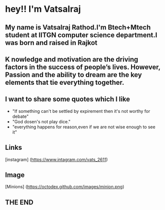 # hey!! I'm Vatsalraj

## My name is Vatsalraj Rathod.I'm Btech+Mtech student at IITGN computer science department.I was born and raised in Rajkot
## K nowledge and motivation are the driving factors in the success of people’s lives. However, Passion and the ability to dream are the key elements that tie everything together.
## I want to share some quotes which I like
- "If something can't be settled by expirement then it's not worthy for debate"
- "God dosen's not play dice."
- "everything happens for reason,even if we are not wise enough to see it"


## Links
[instagram] (https://www.intagram.com/vats_2611)
## Image
[Minions] (https://octodex.github.com/images/minion.png)
## THE END
